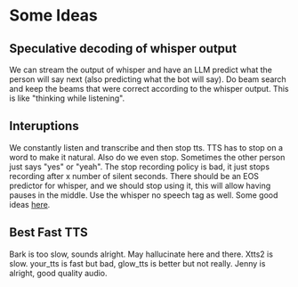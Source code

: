 # Some Ideas


## Speculative decoding of whisper output

We can stream the output of whisper and have an LLM predict what the person will say next (also predicting what 
the bot will say). Do beam search and keep the beams that were correct according to the whisper output.
This is like "thinking while listening". 


## Interuptions

We constantly listen and transcribe and then stop tts. 
TTS has to stop on a word to make it natural. 
Also do we even stop. Sometimes the other person just says "yes" or "yeah". 
The stop recording policy is bad, it just stops recording after x number of silent seconds. 
There should be an EOS predictor for whisper, and we should stop using it, 
this will allow having pauses in the middle.
Use the whisper no speech tag as well.
Some good ideas [here](https://alphacephei.com/nsh/2023/09/22/time-brain-ctc-blank.html).

## Best Fast TTS

Bark is too slow, sounds alright. May hallucinate here and there. 
Xtts2 is slow. your_tts is fast but bad, glow_tts is better but not really. 
Jenny is alright, good quality audio.